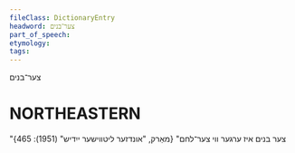 ```yaml
---
fileClass: DictionaryEntry
headword: צער־בנים
part_of_speech: 
etymology: 
tags: 
---
```

צער־בנים

NORTHEASTERN
==============

"צער בנים איז ערגער ווי צער־לחם"
{מאַרק, "אונדזער ליטווישער ייִדיש" (1951): 465}
